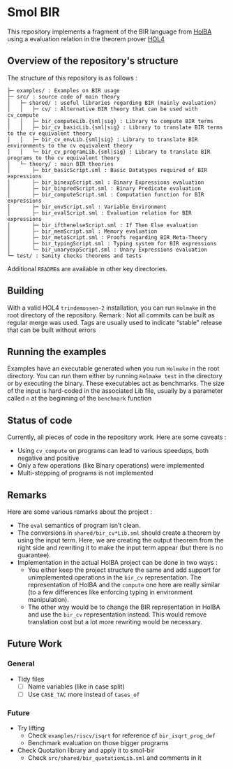 # Smol BIR

This repository implements a fragment of the BIR language from [HolBA](https://github.com/kth-step/HolBA) using a evaluation relation in the theorem prover [HOL4](https://github.com/HOL-Theorem-Prover/HOL)

## Overview of the repository's structure
The structure of this repository is as follows :
```
├─ examples/ : Examples on BIR usage
├─ src/ : source code of main theory
│   ├─ shared/ : useful libraries regarding BIR (mainly evaluation)
│   │   ├─ cv/ : Alternative BIR theory that can be used with cv_compute
│   │   ├─ bir_computeLib.{sml|sig} : Library to compute BIR terms
│   │   ├─ bir_cv_basicLib.{sml|sig} : Library to translate BIR terms to the cv equivalent theory
│   │   ├─ bir_cv_envLib.{sml|sig} : Library to translate BIR environments to the cv equivalent theory
│   │   └─ bir_cv_programLib.{sml|sig} : Library to translate BIR programs to the cv equivalent theory
│   └─ theory/ : main BIR theories
│       ├─ bir_basicScript.sml : Basic Datatypes required of BIR expressions
│       ├─ bir_binexpScript.sml : Binary Expressions evaluation
│       ├─ bir_binpredScript.sml : Binary Predicate evaluation
│       ├─ bir_computeScript.sml : Computation function for BIR expressions
│       ├─ bir_envScript.sml : Variable Environment
│       ├─ bir_evalScript.sml : Evaluation relation for BIR expressions
│       ├─ bir_ifthenelseScript.sml : If Then Else evaluation
│       ├─ bir_memScript.sml : Memory evaluation
│       ├─ bir_metaScript.sml : Proofs regarding BIR Meta-Theory
│       ├─ bir_typingScript.sml : Typing system for BIR expressions
│       └─ bir_unaryexpScript.sml : Unary Expressions evaluation
└─ test/ : Sanity checks theorems and tests
```

Additional `README`s are available in other key directories.


## Building
With a valid HOL4 `trindemossen-2` installation, you can run `Holmake` in the root directory of the repository.
Remark : Not all commits can be built as regular merge was used.
Tags are usually used to indicate “stable” release that can be built without errors

## Running the examples
Examples have an executable generated when you run `Holmake` in the root directory. 
You can run them either by running `Holmake test` in the directory or by executing the binary.
These executables act as benchmarks. The size of the input is hard-coded in the associated Lib file, usually by a parameter called `n` at the beginning of the `benchmark` function

## Status of code
Currently, all pieces of code in the repository work. Here are some caveats :
  - Using `cv_compute` on programs can lead to various speedups, both negative and positive
  - Only a few operations (like Binary operations) were implemented
  - Multi-stepping of programs is not implemented



## Remarks

Here are some various remarks about the project :
  - The `eval` semantics of program isn’t clean.
  - The conversions in `shared/bir_cv*Lib.sml` should create a theorem by using the input term. Here, we are creating the output theorem from the right side and rewriting it to make the input term appear (but there is no guarantee).
  - Implementation in the actual HolBA project can be done in two ways :
    - You either keep the project structure the same and add support for unimplemented operations in the `bir_cv` representation.
    The representation of HolBA and the `compute` one here are really similar (to a few differences like enforcing typing in environment manipulation).
    - The other way would be to change the BIR representation in HolBA and use the `bir_cv` representation instead. This would remove translation cost but a lot more rewriting would be necessary.


## Future Work

### General
- Tidy files
    - [ ] Name variables (like in case split)
    - [ ] Use `CASE_TAC` more instead of `Cases_of`

### Future
- Try lifting
    - Check `examples/riscv/isqrt` for reference cf `bir_isqrt_prog_def`
    - Benchmark evaluation on those bigger programs
- Check Quotation library and apply it to smol-bir
    - Check `src/shared/bir_quotationLib.sml` and comments in it
